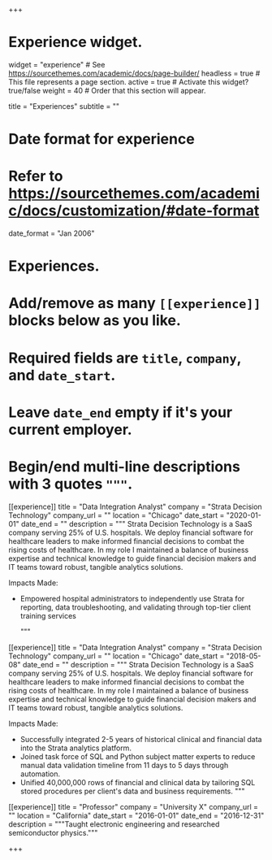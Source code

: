 +++
# Experience widget.
widget = "experience"  # See https://sourcethemes.com/academic/docs/page-builder/
headless = true  # This file represents a page section.
active = true  # Activate this widget? true/false
weight = 40  # Order that this section will appear.

title = "Experiences"
subtitle = ""

# Date format for experience
#   Refer to https://sourcethemes.com/academic/docs/customization/#date-format
date_format = "Jan 2006"

# Experiences.
#   Add/remove as many `[[experience]]` blocks below as you like.
#   Required fields are `title`, `company`, and `date_start`.
#   Leave `date_end` empty if it's your current employer.
#   Begin/end multi-line descriptions with 3 quotes `"""`.


[[experience]]
  title = "Data Integration Analyst"
  company = "Strata Decision Technology"
  company_url = ""
  location = "Chicago"
  date_start = "2020-01-01"
  date_end = ""
  description = """
Strata Decision Technology is a SaaS company serving 25% of U.S. hospitals. We deploy financial software for healthcare leaders to make informed financial decisions to combat the rising costs of healthcare. In my role I maintained a balance of business expertise and technical knowledge to guide financial decision makers and IT teams toward robust, tangible analytics solutions. 

Impacts Made:

* Empowered hospital administrators to independently use Strata for reporting, data troubleshooting, and validating through top-tier client training services

  """
  
[[experience]]
  title = "Data Integration Analyst"
  company = "Strata Decision Technology"
  company_url = ""
  location = "Chicago"
  date_start = "2018-05-08"
  date_end = ""
  description = """
Strata Decision Technology is a SaaS company serving 25% of U.S. hospitals. We deploy financial software for healthcare leaders to make informed financial decisions to combat the rising costs of healthcare. In my role I maintained a balance of business expertise and technical knowledge to guide financial decision makers and IT teams toward robust, tangible analytics solutions. 

Impacts Made:

* Successfully integrated 2-5 years of historical clinical and financial data into the Strata analytics platform.
* Joined task force of SQL and Python subject matter experts to reduce manual data validation timeline from 11 days to 5 days through automation.
* Unified 40,000,000 rows of financial and clinical data by tailoring SQL stored procedures per client's data and business requirements.
  """

[[experience]]
  title = "Professor"
  company = "University X"
  company_url = ""
  location = "California"
  date_start = "2016-01-01"
  date_end = "2016-12-31"
  description = """Taught electronic engineering and researched semiconductor physics."""

+++
